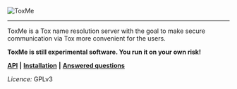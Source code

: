 ![ToxMe](https://i.imgur.com/fLqywkX.png)
***

ToxMe is a Tox name resolution server with the goal to make secure communication
via Tox more convenient for the users.

**ToxMe is still experimental software. You run it on your own risk!**

 [**API**](/API.md) **|**
 [**Installation**](/installation.md) **|**
 [**Answered questions**](/questions.md)
 
*Licence:* GPLv3
